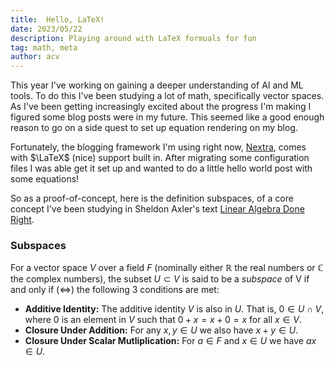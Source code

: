 ```yaml
---
title:  Hello, LaTeX!
date: 2023/05/22
description: Playing around with LaTeX formuals for fun
tag: math, meta
author: acv
---
```


This year I've working on gaining a deeper understanding of AI and ML tools. 
To do this I've been studying a lot of math, specifically vector spaces.
As I've been getting increasingly excited about the progress I'm making
I figured some blog posts were in  my future.
This seemed like a good enough reason to go on a side quest to set up equation rendering on my blog.

Fortunately, the blogging framework I'm using right now, [Nextra](https://nextra.site/), comes with $\LaTeX$ (nice) support built in.
After migrating some configuration files I was able get it set up and wanted to do a little hello world post with some equations!

So as a proof-of-concept, here is the definition subspaces, of a core concept I've been studying in Sheldon Axler's text [Linear Algebra Done Right](https://link.springer.com/book/10.1007/978-3-319-11080-6).

### Subspaces

For a vector space $V$ over a field $F$ (nominally either $\mathbb{R}$ the real numbers or $\mathbb{C}$ the complex numbers), the subset $U \subset V$ is said to be a _subspace_ of V if and only if ($\Leftrightarrow$) the following 3 conditions are met:

 - **Additive Identity:** The additive identity $V$ is also in $U$. That is, $0 \in U \cap V$, where $0$ is an element in $V$ such that $0 + x = x + 0 = x$ for all $x \in V$.
 -  **Closure Under Addition:** For any $x,y \in U$ we also have $x+y \in U$.
 - **Closure Under Scalar Mutliplication:** For $a \in F$ and $x \in U$ we have $ax \in U$.

